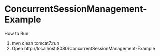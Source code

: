 ConcurrentSessionManagement-Example
===================================

How to Run:

1) mvn clean tomcat7:run
2) Open http://localhost:8080/ConcurrentSessionManagement-Example



